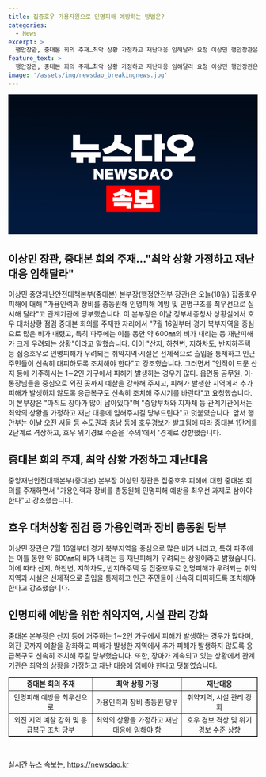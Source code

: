 ```yaml
---
title: 집중호우 가용자원으로 인명피해 예방하는 방법은?
categories:
  - News
excerpt: >
  행안장관, 중대본 회의 주재…최악 상황 가정하고 재난대응 임해달라 요청 이상민 행안장관은 집중호우 피해에 대응해 가용인력과 장비를 총동원해 인명피해 예방 및 인명구조를 최우선으로 실시해 달라고 당부했다. 특히 파주 등 재난피해 우려 지역은 선제적으로 출입을 통제하고 대피 조치를 취할 것을 요청했으며, 중앙부처와 지자체 등에 최악의 상황을 가정하고 대비하도록 당부했다. 중대본은 호우경보를 상향 조정하여 대비에 총력을 기울이고 있다.
feature_text: >
  행안장관, 중대본 회의 주재…최악 상황 가정하고 재난대응 임해달라 요청 이상민 행안장관은 집중호우 피해에 대응해 가용인력과 장비를 총동원해 인명피해 예방 및 인명구조를 최우선으로 실시해 달라고 당부했다. 특히 파주 등 재난피해 우려 지역은 선제적으로 출입을 통제하고 대피 조치를 취할 것을 요청했으며, 중앙부처와 지자체 등에 최악의 상황을 가정하고 대비하도록 당부했다. 중대본은 호우경보를 상향 조정하여 대비에 총력을 기울이고 있다.
image: '/assets/img/newsdao_breakingnews.jpg'
---
```


<p><img src="/assets/img/newsdao_breakingnews.jpg" alt="implanttips 속보" /></p>

<h2>이상민 장관, 중대본 회의 주재…"최악 상황 가정하고 재난대응 임해달라"</h2>

<p data-ke-size="size16">이상민 중앙재난안전대책본부(중대본) 본부장(행정안전부 장관)은 오늘(18일) 집중호우 피해에 대해 "가용인력과 장비를 총동원해 인명피해 예방 및 인명구조를 최우선으로 실시해 달라"고 관계기관에 당부했습니다. 이 본부장은 이날 정부세종청사 상황실에서 호우 대처상황 점검 중대본 회의를 주재한 자리에서 "7월 16일부터 경기 북부지역을 중심으로 많은 비가 내렸고, 특히 파주에는 이틀 동안 약 600㎜의 비가 내리는 등 재난피해가 크게 우려되는 상황"이라고 말했습니다. 이어 "산지, 하천변, 지하차도, 반지하주택 등 집중호우로 인명피해가 우려되는 취약지역·시설은 선제적으로 출입을 통제하고 인근 주민들이 신속히 대피하도록 조치해야 한다"고 강조했습니다. 그러면서 "인적이 드문 산지 등에 거주하시는 1∼2인 가구에서 피해가 발생하는 경우가 많다. 읍면동 공무원, 이·통장님들을 중심으로 외진 곳까지 예찰을 강화해 주시고, 피해가 발생한 지역에서 추가 피해가 발생하지 않도록 응급복구도 신속히 조치해 주시기를 바란다"고 요청했습니다. 이 본부장은 "아직도 장마가 많이 남아있다"며 "중앙부처와 지자체 등 관계기관에서는 최악의 상황을 가정하고 재난 대응에 임해주시길 당부드린다"고 덧붙였습니다. 앞서 행안부는 이날 오전 서울 등 수도권과 충남 등에 호우경보가 발표됨에 따라 중대본 1단계를 2단계로 격상하고, 호우 위기경보 수준을 '주의'에서 '경계로 상향했습니다.</p>

<h2 data-ke-size="size26">중대본 회의 주재, 최악 상황 가정하고 재난대응</h2>

<p>중앙재난안전대책본부(중대본) 본부장 이상민 장관은 집중호우 피해에 대한 중대본 회의를 주재하면서 "가용인력과 장비를 총동원해 인명피해 예방을 최우선 과제로 삼아야 한다"고 강조했습니다.</p>

<h2 data-ke-size="size26">호우 대처상황 점검 중 가용인력과 장비 총동원 당부</h2>

<p>이상민 장관은 7월 16일부터 경기 북부지역을 중심으로 많은 비가 내리고, 특히 파주에는 이틀 동안 약 600㎜의 비가 내리는 등 재난피해가 우려되는 상황이라고 밝혔습니다. 이에 따라 산지, 하천변, 지하차도, 반지하주택 등 집중호우로 인명피해가 우려되는 취약지역과 시설은 선제적으로 출입을 통제하고 인근 주민들이 신속히 대피하도록 조치해야 한다고 강조했습니다.</p>

<h2 data-ke-size="size26">인명피해 예방을 위한 취약지역, 시설 관리 강화</h2>

<p>중대본 본부장은 산지 등에 거주하는 1∼2인 가구에서 피해가 발생하는 경우가 많다며, 외진 곳까지 예찰을 강화하고 피해가 발생한 지역에서 추가 피해가 발생하지 않도록 응급복구도 신속히 조치해 주길 당부했습니다. 또한, 장마가 계속되고 있는 상황에서 관계기관은 최악의 상황을 가정하고 재난 대응에 임해야 한다고 덧붙였습니다.</p>

<table style="width: 100%;" border="1">
<tbody>
<tr>
<td style="text-align: center; height: 17px;"><b>중대본 회의 주재</b></td>
<td style="text-align: center; height: 17px;"><b>최악 상황 가정</b></td>
<td style="text-align: center; height: 17px;"><b>재난대응</b></td>
</tr>
<tr>
<td style="text-align: center;">인명피해 예방을 최우선으로</td>
<td style="text-align: center;">가용인력과 장비 총동원 당부</td>
<td style="text-align: center;">취약지역, 시설 관리 강화</td>
</tr>
<tr>
<td style="text-align: center;">외진 지역 예찰 강화 및 응급복구 조치 당부</td>
<td style="text-align: center;">최악의 상황을 가정하고 재난 대응에 임해야 함</td>
<td style="text-align: center;">호우 경보 격상 및 위기경보 수준 상향</td>
</tr>
</tbody>
</table>

<p data-ke-size="size16">&nbsp;</p>
실시간 뉴스 속보는, <a href="https://newsdao.kr" rel="dofollow">https://newsdao.kr</a>


